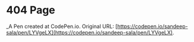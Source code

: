 # 404 Page
 _A Pen created at CodePen.io. Original URL: [https://codepen.io/sandeep-sala/pen/LYVgeLX](https://codepen.io/sandeep-sala/pen/LYVgeLX).

 